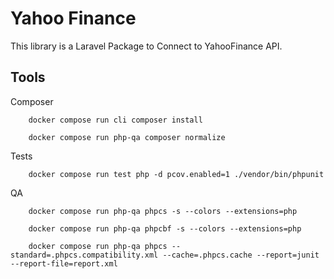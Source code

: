 # Yahoo Finance

This library is a Laravel Package to Connect to YahooFinance API.

## Tools

Composer

```shell
    docker compose run cli composer install
```

```shell
    docker compose run php-qa composer normalize
```

Tests

```shell
    docker compose run test php -d pcov.enabled=1 ./vendor/bin/phpunit
```

QA

```shell
    docker compose run php-qa phpcs -s --colors --extensions=php
```

```shell
    docker compose run php-qa phpcbf -s --colors --extensions=php
```

```shell
    docker compose run php-qa phpcs --standard=.phpcs.compatibility.xml --cache=.phpcs.cache --report=junit --report-file=report.xml
```